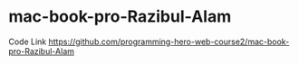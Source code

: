 # mac-book-pro-Razibul-Alam

Code Link https://github.com/programming-hero-web-course2/mac-book-pro-Razibul-Alam


